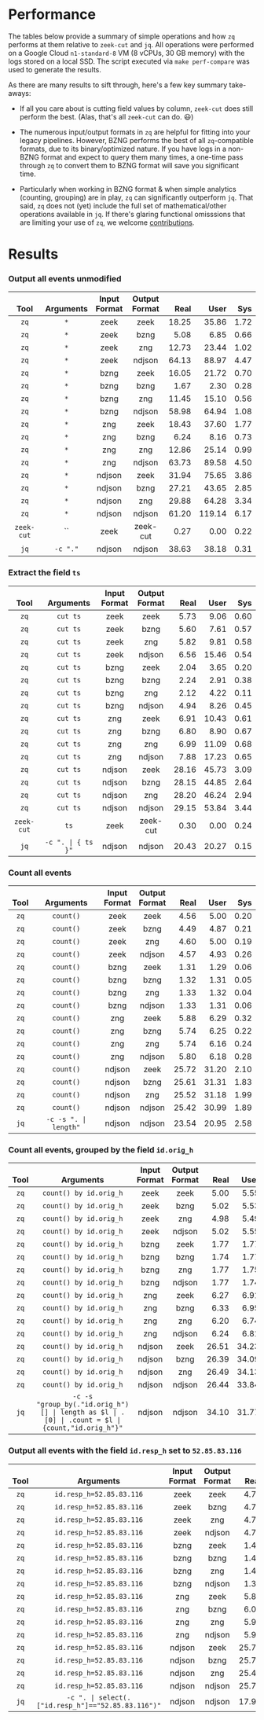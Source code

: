 # Performance

The tables below provide a summary of simple operations and how `zq`
performs at them relative to `zeek-cut` and `jq`. All operations were performed
on a Google Cloud `n1-standard-8` VM (8 vCPUs, 30 GB memory) with the logs
stored on a local SSD. The script executed via `make perf-compare` was used
to generate the results.

As there are many results to sift through, here's a few key summary take-aways:

* If all you care about is cutting field values by column, `zeek-cut` does still perform the best. (Alas, that's all `zeek-cut` can do. :smiley:)

* The numerous input/output formats in `zq` are helpful for fitting into your legacy pipelines. However, BZNG performs the best of all `zq`-compatible formats, due to its binary/optimized nature. If you have logs in a non-BZNG format and expect to query them many times, a one-time pass through `zq` to convert them to BZNG format will save you significant time.

* Particularly when working in BZNG format & when simple analytics (counting, grouping) are in play, `zq` can significantly outperform `jq`. That said, `zq` does not (yet) include the full set of mathematical/other operations available in `jq`. If there's glaring functional omisssions that are limiting your use of `zq`, we welcome [contributions](../README.md#contributing).

# Results

### Output all events unmodified

|**<br>Tool**|**<br>Arguments**|**Input<br>Format**|**Output<br>Format**|**<br>Real**|**<br>User**|**<br>Sys**|
|:----------:|:---------------:|:-----------------:|:------------------:|-----------:|-----------:|----------:|
|`zq`|`*`|zeek|zeek|18.25|35.86|1.72|
|`zq`|`*`|zeek|bzng|5.08|6.85|0.66|
|`zq`|`*`|zeek|zng|12.73|23.44|1.02|
|`zq`|`*`|zeek|ndjson|64.13|88.97|4.47|
|`zq`|`*`|bzng|zeek|16.05|21.72|0.70|
|`zq`|`*`|bzng|bzng|1.67|2.30|0.28|
|`zq`|`*`|bzng|zng|11.45|15.10|0.56|
|`zq`|`*`|bzng|ndjson|58.98|64.94|1.08|
|`zq`|`*`|zng|zeek|18.43|37.60|1.77|
|`zq`|`*`|zng|bzng|6.24|8.16|0.73|
|`zq`|`*`|zng|zng|12.86|25.14|0.99|
|`zq`|`*`|zng|ndjson|63.73|89.58|4.50|
|`zq`|`*`|ndjson|zeek|31.94|75.65|3.86|
|`zq`|`*`|ndjson|bzng|27.21|43.65|2.85|
|`zq`|`*`|ndjson|zng|29.88|64.28|3.34|
|`zq`|`*`|ndjson|ndjson|61.20|119.14|6.17|
|`zeek-cut`|``|zeek|zeek-cut|0.27|0.00|0.22|
|`jq`|`-c "."`|ndjson|ndjson|38.63|38.18|0.31|

### Extract the field `ts`

|**<br>Tool**|**<br>Arguments**|**Input<br>Format**|**Output<br>Format**|**<br>Real**|**<br>User**|**<br>Sys**|
|:----------:|:---------------:|:-----------------:|:------------------:|-----------:|-----------:|----------:|
|`zq`|`cut ts`|zeek|zeek|5.73|9.06|0.60|
|`zq`|`cut ts`|zeek|bzng|5.60|7.61|0.57|
|`zq`|`cut ts`|zeek|zng|5.82|9.81|0.58|
|`zq`|`cut ts`|zeek|ndjson|6.56|15.46|0.54|
|`zq`|`cut ts`|bzng|zeek|2.04|3.65|0.20|
|`zq`|`cut ts`|bzng|bzng|2.24|2.91|0.38|
|`zq`|`cut ts`|bzng|zng|2.12|4.22|0.11|
|`zq`|`cut ts`|bzng|ndjson|4.94|8.26|0.45|
|`zq`|`cut ts`|zng|zeek|6.91|10.43|0.61|
|`zq`|`cut ts`|zng|bzng|6.80|8.90|0.67|
|`zq`|`cut ts`|zng|zng|6.99|11.09|0.68|
|`zq`|`cut ts`|zng|ndjson|7.88|17.23|0.65|
|`zq`|`cut ts`|ndjson|zeek|28.16|45.73|3.09|
|`zq`|`cut ts`|ndjson|bzng|28.15|44.85|2.64|
|`zq`|`cut ts`|ndjson|zng|28.20|46.24|2.94|
|`zq`|`cut ts`|ndjson|ndjson|29.15|53.84|3.44|
|`zeek-cut`|`ts`|zeek|zeek-cut|0.30|0.00|0.24|
|`jq`|`-c ". \| { ts }"`|ndjson|ndjson|20.43|20.27|0.15|

### Count all events

|**<br>Tool**|**<br>Arguments**|**Input<br>Format**|**Output<br>Format**|**<br>Real**|**<br>User**|**<br>Sys**|
|:----------:|:---------------:|:-----------------:|:------------------:|-----------:|-----------:|----------:|
|`zq`|`count()`|zeek|zeek|4.56|5.00|0.20|
|`zq`|`count()`|zeek|bzng|4.49|4.87|0.21|
|`zq`|`count()`|zeek|zng|4.60|5.00|0.19|
|`zq`|`count()`|zeek|ndjson|4.57|4.93|0.26|
|`zq`|`count()`|bzng|zeek|1.31|1.29|0.06|
|`zq`|`count()`|bzng|bzng|1.32|1.31|0.05|
|`zq`|`count()`|bzng|zng|1.33|1.32|0.04|
|`zq`|`count()`|bzng|ndjson|1.33|1.31|0.06|
|`zq`|`count()`|zng|zeek|5.88|6.29|0.32|
|`zq`|`count()`|zng|bzng|5.74|6.25|0.22|
|`zq`|`count()`|zng|zng|5.74|6.16|0.24|
|`zq`|`count()`|zng|ndjson|5.80|6.18|0.28|
|`zq`|`count()`|ndjson|zeek|25.72|31.20|2.10|
|`zq`|`count()`|ndjson|bzng|25.61|31.31|1.83|
|`zq`|`count()`|ndjson|zng|25.52|31.18|1.99|
|`zq`|`count()`|ndjson|ndjson|25.42|30.99|1.89|
|`jq`|`-c -s ". \| length"`|ndjson|ndjson|23.54|20.95|2.58|

### Count all events, grouped by the field `id.orig_h`

|**<br>Tool**|**<br>Arguments**|**Input<br>Format**|**Output<br>Format**|**<br>Real**|**<br>User**|**<br>Sys**|
|:----------:|:---------------:|:-----------------:|:------------------:|-----------:|-----------:|----------:|
|`zq`|`count() by id.orig_h`|zeek|zeek|5.00|5.55|0.24|
|`zq`|`count() by id.orig_h`|zeek|bzng|5.02|5.53|0.21|
|`zq`|`count() by id.orig_h`|zeek|zng|4.98|5.49|0.22|
|`zq`|`count() by id.orig_h`|zeek|ndjson|5.02|5.55|0.25|
|`zq`|`count() by id.orig_h`|bzng|zeek|1.77|1.77|0.05|
|`zq`|`count() by id.orig_h`|bzng|bzng|1.74|1.77|0.03|
|`zq`|`count() by id.orig_h`|bzng|zng|1.77|1.75|0.06|
|`zq`|`count() by id.orig_h`|bzng|ndjson|1.77|1.74|0.08|
|`zq`|`count() by id.orig_h`|zng|zeek|6.27|6.91|0.21|
|`zq`|`count() by id.orig_h`|zng|bzng|6.33|6.95|0.27|
|`zq`|`count() by id.orig_h`|zng|zng|6.20|6.74|0.27|
|`zq`|`count() by id.orig_h`|zng|ndjson|6.24|6.81|0.24|
|`zq`|`count() by id.orig_h`|ndjson|zeek|26.51|34.23|2.29|
|`zq`|`count() by id.orig_h`|ndjson|bzng|26.39|34.09|2.29|
|`zq`|`count() by id.orig_h`|ndjson|zng|26.49|34.13|2.23|
|`zq`|`count() by id.orig_h`|ndjson|ndjson|26.44|33.84|2.29|
|`jq`|`-c -s "group_by(."id.orig_h")[] \| length as $l \| .[0] \| .count = $l \| {count,"id.orig_h"}"`|ndjson|ndjson|34.10|31.77|2.32|

### Output all events with the field `id.resp_h` set to `52.85.83.116`

|**<br>Tool**|**<br>Arguments**|**Input<br>Format**|**Output<br>Format**|**<br>Real**|**<br>User**|**<br>Sys**|
|:----------:|:---------------:|:-----------------:|:------------------:|-----------:|-----------:|----------:|
|`zq`|`id.resp_h=52.85.83.116`|zeek|zeek|4.75|5.16|0.22|
|`zq`|`id.resp_h=52.85.83.116`|zeek|bzng|4.76|5.08|0.26|
|`zq`|`id.resp_h=52.85.83.116`|zeek|zng|4.73|5.15|0.22|
|`zq`|`id.resp_h=52.85.83.116`|zeek|ndjson|4.76|5.14|0.21|
|`zq`|`id.resp_h=52.85.83.116`|bzng|zeek|1.42|1.39|0.04|
|`zq`|`id.resp_h=52.85.83.116`|bzng|bzng|1.40|1.35|0.06|
|`zq`|`id.resp_h=52.85.83.116`|bzng|zng|1.40|1.36|0.05|
|`zq`|`id.resp_h=52.85.83.116`|bzng|ndjson|1.39|1.37|0.03|
|`zq`|`id.resp_h=52.85.83.116`|zng|zeek|5.89|6.32|0.21|
|`zq`|`id.resp_h=52.85.83.116`|zng|bzng|6.05|6.43|0.27|
|`zq`|`id.resp_h=52.85.83.116`|zng|zng|5.95|6.30|0.34|
|`zq`|`id.resp_h=52.85.83.116`|zng|ndjson|5.98|6.47|0.22|
|`zq`|`id.resp_h=52.85.83.116`|ndjson|zeek|25.78|31.27|1.88|
|`zq`|`id.resp_h=52.85.83.116`|ndjson|bzng|25.70|31.09|2.09|
|`zq`|`id.resp_h=52.85.83.116`|ndjson|zng|25.46|30.89|1.93|
|`zq`|`id.resp_h=52.85.83.116`|ndjson|ndjson|25.76|31.23|2.19|
|`jq`|`-c ". \| select(.["id.resp_h"]=="52.85.83.116")"`|ndjson|ndjson|17.94|17.75|0.18|

